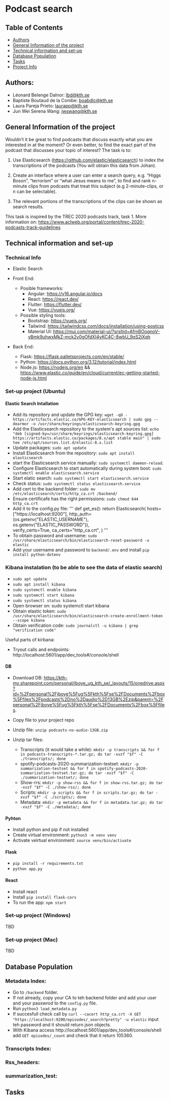 # Podcast search

## Table of Contents
- [Authors](#authors)
- [General Information of the project](#general-information-of-the-project)
- [Technical information and set-up](#technical-information-and-set-up)
- [Database Population](#database-population)
- [Tasks](#tasks)
- [Project Info](#project-info)


## Authors: 
- 	Léonard Belenge Dalnor: lbd@kth.se
-   Baptiste Boutaud de la Combe: boabdlc@kth.se
-   Laura Pareja Prieto: laurapp@kth.se
-   Jun Wei Serena Wang: jwswang@kth.se


## General Information of the project

Wouldn’t it be great to find podcasts that discuss exactly what you are interested in at the moment? Or even better, to find the exact part of the podcast that discusses your topic of interest?  The task is to:

1. Use Elasticsearch (https://github.com/elastic/elasticsearch) to index the transcriptions of the podcasts (You will obtain this data from Johan).

2.  Create an interface where a user can enter a search query, e.g. “Higgs Boson”, “terrorism” or “what Jesus means to me”, to find and rank n-minute clips from podcasts that treat this subject (e.g 2-minute-clips, or n can be selectable).

3.  The relevant portions of the transcriptions of the clips can be shown as search results.

This task is inspired by the TREC 2020 podcasts track, task 1. More information on: https://www.aclweb.org/portal/content/trec-2020-podcasts-track-guidelines

## Technical information and set-up

### Technical Info 
- Elastic Search 
- Front End:
    - Posible frameworks:
        - Angular: https://v16.angular.io/docs
        - React: https://react.dev/
        - Flutter: https://flutter.dev/
        - Vue: https://vuejs.org/
    - Possible styling tools:
        - Bootstrap: https://vuejs.org/
        - Tailwind: https://tailwindcss.com/docs/installation/using-postcss
        - Material UI: https://mui.com/material-ui/?srsltid=AfmBOoqnoV-yBmk9uhwxMkZ-mck2v0gOfdXI4yKC4C-8wbU_9qS2iXqh

- Back End:
    - Flask: https://flask.palletsprojects.com/en/stable/
    - Python: https://docs.python.org/3.12/tutorial/index.html
    - Node.js: https://nodejs.org/en && https://www.elastic.co/guide/en/cloud/current/ec-getting-started-node-js.html

### Set-up project (Ubuntu)

#### Elastic Search Intallation
- Add its repository and update the GPG key: `wget -qO - https://artifacts.elastic.co/GPG-KEY-elasticsearch | sudo gpg --dearmor -o /usr/share/keyrings/elasticsearch-keyring.gpg`
- Add the Elasticsearch repository to the system's apt sources list: `echo "deb [signed-by=/usr/share/keyrings/elasticsearch-keyring.gpg] https://artifacts.elastic.co/packages/8.x/apt stable main" | sudo tee /etc/apt/sources.list.d/elastic-8.x.list`
- Update packages: `sudo apt update`
- Install Elasticsearch from the repository: `sudo apt install elasticsearch`
- start the Elasticsearch service manually: `sudo systemctl daemon-reload`.
- Configure Elasticsearch to start automatically during system boot: `sudo systemctl enable elasticsearch.service`
- Start elatic search: `sudo systemctl start elasticsearch.service`
- Check status: `sudo systemctl status elasticsearch.service`
- Add cert to the backend folder: `sudo mv /etc/elasticsearch/certs/http_ca.crt /backend/`
- Ensure certificafe has the right permissions: `sudo chmod 644 http_ca.crt`
- Add it to the config.py file:
'''
    def get_es():
        return Elasticsearch(
            hosts=["https://localhost:9200"],
            http_auth=(os.getenv("ELASTIC_USERNAME"), os.getenv("ELASTIC_PASSWORD")),  
            verify_certs=True,
            ca_certs="http_ca.crt",
        )
'''
- To obtain password and username: `sudo /usr/share/elasticsearch/bin/elasticsearch-reset-password -u elastic`
- Add your username and password to `backend/.env` and install `pip install python-dotenv`
 
### Kibana instalation (to be able to see the data of elastic search)
- `sudo apt update`
- `sudo apt install kibana`
- `sudo systemctl enable kibana`
- `sudo systemctl start kibana`
- `sudo systemctl status kibana`
- Open browser on: sudo systemctl start kibana
- Obtain elastic token: `sudo /usr/share/elasticsearch/bin/elasticsearch-create-enrollment-token --scope kibana`
- Obtain verification code: `sudo journalctl -u kibana | grep "verification code"`

Useful parts of kirbana:
- Tryout calls and endpoints: http://localhost:5601/app/dev_tools#/console/shell

#### DB

- Download DB: https://kth-my.sharepoint.com/personal/jboye_ug_kth_se/_layouts/15/onedrive.aspx?id=%2Fpersonal%2Fjboye%5Fug%5Fkth%5Fse%2FDocuments%2Fbox%5Ffiles%2Fpodcasts%2Dno%2Daudio%2D13GB%2Ezip&parent=%2Fpersonal%2Fjboye%5Fug%5Fkth%5Fse%2FDocuments%2Fbox%5Ffiles.

- Copy file to your project repo
- Unzip file:  `unzip podcasts-no-audio-13GB.zip`
- Unzip tar files:
    - Transcripts (it would take a while): `mkdir -p transcripts && for f in podcasts-transcripts-*.tar.gz; do tar -xvzf "$f" -C ./transcripts/; done`
    - spotify-podcasts-2020-summarization-testset: `mkdir -p summarization-testset && for f in spotify-podcasts-2020-summarization-testset.tar.gz; do tar -xvzf "$f" -C ./summarization-testset/; done`
    - Show-rrs: `mkdir -p show-rss && for f in show-rss.tar.gz; do tar -xvzf "$f" -C ./show-rss/; done`
    - Scripts: `mkdir -p scripts && for f in scripts.tar.gz; do tar -xvzf "$f" -C ./scripts/; done`
    - Metadata: `mkdir -p metadata && for f in metadata.tar.gz; do tar -xvzf "$f" -C ./metadata/; done`

#### Pyhton

- Install python and pip if not installed
- Create virtual environment: `python3 -m venv venv`
- Activate veirtual environment: `source venv/bin/activate`

#### Flask 
- `pip install -r requirements.txt`
- `python app.py`

#### React 

- Install react
- Install `pip install flask-cors`
- To run the app: `npm start`


### Set-up project (Windows)
TBD

### Set-up project (Mac)
TBD

## Database Population

### Metadata Index:

- Go to `/backend` folder.
- If not already, copy your CA to teh backend folder and add your user and your passwrod to the `config.py` file.
- Run `python3 load_metadata.py`
- If succesfull check call by `curl --cacert http_ca.crt -X GET "https://localhost:9200/episodes/_search?pretty" -u elastic` input teh password and it should return json objects.
- With Kibana access http://localhost:5601/app/dev_tools#/console/shell add `GET episodes/_count` and check that it return 105360.

### Transcripts Index:

### Rss_headers:

### summarization_test:


## Tasks

